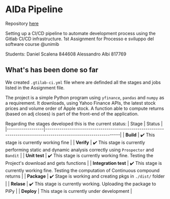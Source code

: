 # AlDa Pipeline

Repository [here](https://gitlab.com/DanielSc4/alda-pipeline)

Setting up a CI/CD pipeline to automate development process using the Gitlab CI/CD infrastructure. 1st Assignment for Processo e sviluppo del software course @unimib

Students:
Daniel Scalena 844608
Alessandro Albi 817769

## What's has been done so far
We created ```.gtilab-ci.yml``` file where are definded all the stages and jobs listed in the Assignment file.

The project is a simple Python program using ```yfinance```, ```pandas``` and ```numpy``` as a requirement. It downloads, using Yahoo Finance APIs, the latest stock prices and volume order of Apple stock. A function able to compute returns (based on adj closes) is part of the front-end of the application.

Regarding the stages developed this is the current status:
| Stage            | Status                                                                                                           |
|------------------|------------------------------------------------------------------------------------------------------------------|
| **Build**            | :heavy_check_mark: This stage is currently working fine |
| **Verify**           | :heavy_check_mark: This stage is currently performing static and dynamic analysis correctly using ```Prospector``` and ```Bandit``` |
| **Unit test**        | :heavy_check_mark: This stage is currently working fine. Testing the Project's download and gets functions |
| **Integration test** | :heavy_check_mark: This stage is currently working fine. Testing the computation of Continuous compound returns |
| **Package**          | :heavy_check_mark: Stage is working and creating pkgs in ```./dist/``` folder |
| **Relase**           | :heavy_check_mark: This stage is currently working. Uploading the package to PiPy |
| **Deploy**           | This stage is currently under development |

